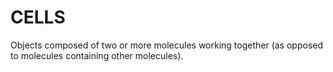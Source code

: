 # CELLS
Objects composed of two or more molecules working together (as opposed to molecules containing other molecules).